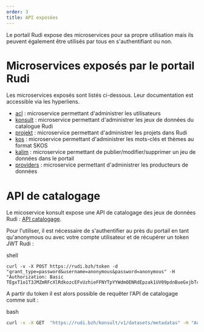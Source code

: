 ```yaml
---
order: 3
title: API exposées
---
```


Le portail Rudi expose des microservices pour sa propre utilisation mais ils peuvent également être utilisés par tous en s'authentifiant ou non.

# Microservices exposés par le portail Rudi

Les microservices exposés sont listés ci-dessous. Leur documentation est accessible via les hyperliens.

* [acl](https://rudi.bzh/acl/swagger-ui/index.html?configUrl=/acl/v3/api-docs/swagger-config) : microservice permettant d'administrer les utilisateurs
* [konsult](https://rudi.bzh/konsult/swagger-ui/index.html?configUrl=%2Fkonsult%2Fv3%2Fapi-docs%2Fswagger-config&urls.primaryName=konsult) : microservice permettant d'administrer les jeux de données du catalogue Rudi
* [projekt](https://rudi.bzh/projekt/swagger-ui/index.html?configUrl=%2Fprojekt%2Fv3%2Fapi-docs%2Fswagger-config&urls.primaryName=projekt) : microservice permettant d'administrer les projets dans Rudi
* [kos](https://rudi.bzh/kos/swagger-ui/index.html?configUrl=%2Fkos%2Fv3%2Fapi-docs%2Fswagger-config&urls.primaryName=kos) : microservice permettant d'administrer les mots-clés et thèmes au format SKOS
* [kalim](https://rudi.bzh/kalim/swagger-ui/index.html?configUrl=%2Fkalim%2Fv3%2Fapi-docs%2Fswagger-config&urls.primaryName=kalim) : microservice permettant de publier/modifier/supprimer un jeu de données dans le portail
* [providers](https://rudi.bzh/providers/swagger-ui/index.html?configUrl=%2Fproviders%2Fv3%2Fapi-docs%2Fswagger-config&urls.primaryName=providers) : microservice permettant d'administrer les producteurs de données

# API de catalogage
Le micoservice konsult expose une API de catalogage des jeux de données Rudi : [API catalogage](https://rudi.bzh/konsult/swagger-ui/index.html?configUrl=%2Fkonsult%2Fv3%2Fapi-docs%2Fswagger-config&urls.primaryName=konsult#/datasets/searchMetadatas).

Pour l'utiliser, il est nécessaire de s'authentifier au près du portail en tant qu'anonymous ou avec votre compte utilisateur et de récupérer un token JWT Rudi :

shell

```shell
curl -v -X POST https://rudi.bzh/token -d "grant_type=password&username=anonymous&password=anonymous" -H "Authorization: Basic TEgxT1o1T3JMZmRFcXlRdkozcEFvUzhieFFNYTpYYWdmOENRdEpzak1UV09pdnBueGxjbTczb0lh"
```

A partir du token il est alors possible de requêter l'API de catalogage comme suit :

bash

```bash
curl -v -X GET  "https://rudi.bzh/konsult/v1/datasets/metadatas" -H "Authorization: Bearer [l'access token retourné par l'appel précédent]"
```  

